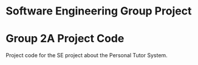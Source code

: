# Software Engineering Group Project 
# Group 2A Project Code
Project code for the SE project about the Personal Tutor System.
